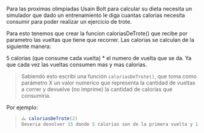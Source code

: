 Para las proximas olimpiadas Usain Bolt para calcular su dieta necesita un simulador que dado un entrenamiento le diga cuantas calorias necesita consumir para poder realizar un ejercicio de trote.

Para esto tenemos que crear la funcion caloriasDeTrote() que recibe por parametro las vueltas que tiene que recorrer.
Las calorias se calculan de la siguiente manera:

5 calorias (que consume cada vuelta) * el numero de vuelta que se da. Ya que cada vez las vueltas consumen mas y mas calorias.

> Sabiendo esto escribí una función `caloriasDeTrote()`, que toma como parámetro X un valor numerico que representa la cantidad de vueltas a correr y devuelve (no imprime) la cantidad de calorias que consumiria.

Por ejemplo: 
> 
> ```javascript
> ム caloriasDeTrote(2)
> Deveria devolver 15 donde 5 calorias son de la primera vuelta y 10 calorias de la segunda
> ```
